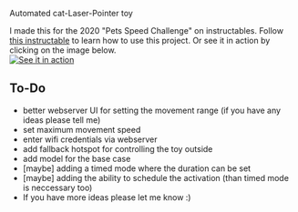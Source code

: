 Automated cat-Laser-Pointer toy

I made this for the 2020 "Pets Speed Challenge" on instructables.
Follow [this instructable](https://www.instructables.com/id/An-Automated-Cat-laser-pointer-toy/) to learn how to use this project.
Or see it in action by clicking on the image below. <br>
[![See it in action](https://img.youtube.com/vi/vp5igMt3IM0/0.jpg)](https://www.youtube.com/watch?v=vp5igMt3IM0)


##  To-Do
* better webserver UI for setting the movement range (if you have any ideas please tell me)
* set maximum movement speed
* enter wifi credentials via webserver
* add fallback hotspot for controlling the toy outside
* add model for the base case
* [maybe] adding a timed mode where the duration can be set
* [maybe] adding the ability to schedule the activation (than timed mode is neccessary too)
* If you have more ideas please let me know :)

